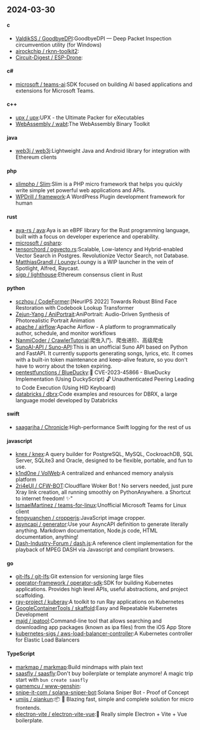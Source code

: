 ## 2024-03-30
#### c
* [ValdikSS / GoodbyeDPI](https://github.com/ValdikSS/GoodbyeDPI):GoodbyeDPI — Deep Packet Inspection circumvention utility (for Windows)
* [airockchip / rknn-toolkit2](https://github.com/airockchip/rknn-toolkit2):
* [Circuit-Digest / ESP-Drone](https://github.com/Circuit-Digest/ESP-Drone):
#### c#
* [microsoft / teams-ai](https://github.com/microsoft/teams-ai):SDK focused on building AI based applications and extensions for Microsoft Teams.
#### c++
* [upx / upx](https://github.com/upx/upx):UPX - the Ultimate Packer for eXecutables
* [WebAssembly / wabt](https://github.com/WebAssembly/wabt):The WebAssembly Binary Toolkit
#### java
* [web3j / web3j](https://github.com/web3j/web3j):Lightweight Java and Android library for integration with Ethereum clients
#### php
* [slimphp / Slim](https://github.com/slimphp/Slim):Slim is a PHP micro framework that helps you quickly write simple yet powerful web applications and APIs.
* [WPDrill / framework](https://github.com/WPDrill/framework):A WordPress Plugin development framework for human
#### rust
* [aya-rs / aya](https://github.com/aya-rs/aya):Aya is an eBPF library for the Rust programming language, built with a focus on developer experience and operability.
* [microsoft / qsharp](https://github.com/microsoft/qsharp):
* [tensorchord / pgvecto.rs](https://github.com/tensorchord/pgvecto.rs):Scalable, Low-latency and Hybrid-enabled Vector Search in Postgres. Revolutionize Vector Search, not Database.
* [MatthiasGrandl / Loungy](https://github.com/MatthiasGrandl/Loungy):Loungy is a WIP launcher in the vein of Spotlight, Alfred, Raycast.
* [sigp / lighthouse](https://github.com/sigp/lighthouse):Ethereum consensus client in Rust
#### python
* [sczhou / CodeFormer](https://github.com/sczhou/CodeFormer):[NeurIPS 2022] Towards Robust Blind Face Restoration with Codebook Lookup Transformer
* [Zejun-Yang / AniPortrait](https://github.com/Zejun-Yang/AniPortrait):AniPortrait: Audio-Driven Synthesis of Photorealistic Portrait Animation
* [apache / airflow](https://github.com/apache/airflow):Apache Airflow - A platform to programmatically author, schedule, and monitor workflows
* [NanmiCoder / CrawlerTutorial](https://github.com/NanmiCoder/CrawlerTutorial):爬虫入门、爬虫进阶、高级爬虫
* [SunoAI-API / Suno-API](https://github.com/SunoAI-API/Suno-API):This is an unofficial Suno API based on Python and FastAPI. It currently supports generating songs, lyrics, etc. It comes with a built-in token maintenance and keep-alive feature, so you don't have to worry about the token expiring.
* [pentestfunctions / BlueDucky](https://github.com/pentestfunctions/BlueDucky):🚨 CVE-2023-45866 - BlueDucky Implementation (Using DuckyScript) 🔓 Unauthenticated Peering Leading to Code Execution (Using HID Keyboard)
* [databricks / dbrx](https://github.com/databricks/dbrx):Code examples and resources for DBRX, a large language model developed by Databricks
#### swift
* [saagarjha / Chronicle](https://github.com/saagarjha/Chronicle):High-performance Swift logging for the rest of us
#### javascript
* [knex / knex](https://github.com/knex/knex):A query builder for PostgreSQL, MySQL, CockroachDB, SQL Server, SQLite3 and Oracle, designed to be flexible, portable, and fun to use.
* [k1nd0ne / VolWeb](https://github.com/k1nd0ne/VolWeb):A centralized and enhanced memory analysis platform
* [2ri4eUI / CFW-BOT](https://github.com/2ri4eUI/CFW-BOT):Cloudflare Woker Bot ! No servers needed, just pure Xray link creation, all running smoothly on PythonAnywhere. a Shortcut to internet freedom! ✨"
* [IsmaelMartinez / teams-for-linux](https://github.com/IsmaelMartinez/teams-for-linux):Unofficial Microsoft Teams for Linux client
* [fengyuanchen / cropperjs](https://github.com/fengyuanchen/cropperjs):JavaScript image cropper.
* [asyncapi / generator](https://github.com/asyncapi/generator):Use your AsyncAPI definition to generate literally anything. Markdown documentation, Node.js code, HTML documentation, anything!
* [Dash-Industry-Forum / dash.js](https://github.com/Dash-Industry-Forum/dash.js):A reference client implementation for the playback of MPEG DASH via Javascript and compliant browsers.
#### go
* [git-lfs / git-lfs](https://github.com/git-lfs/git-lfs):Git extension for versioning large files
* [operator-framework / operator-sdk](https://github.com/operator-framework/operator-sdk):SDK for building Kubernetes applications. Provides high level APIs, useful abstractions, and project scaffolding.
* [ray-project / kuberay](https://github.com/ray-project/kuberay):A toolkit to run Ray applications on Kubernetes
* [GoogleContainerTools / skaffold](https://github.com/GoogleContainerTools/skaffold):Easy and Repeatable Kubernetes Development
* [majd / ipatool](https://github.com/majd/ipatool):Command-line tool that allows searching and downloading app packages (known as ipa files) from the iOS App Store
* [kubernetes-sigs / aws-load-balancer-controller](https://github.com/kubernetes-sigs/aws-load-balancer-controller):A Kubernetes controller for Elastic Load Balancers
#### TypeScript
* [markmap / markmap](https://github.com/markmap/markmap):Build mindmaps with plain text
* [saasfly / saasfly](https://github.com/saasfly/saasfly):Don't buy boilerplate or template anymore! A magic trip start with `bun create saasfly`
* [gamemcu / www-genshin](https://github.com/gamemcu/www-genshin):
* [snipe-it-com / solana-sniper-bot](https://github.com/snipe-it-com/solana-sniper-bot):Solana Sniper Bot - Proof of Concept
* [umijs / qiankun](https://github.com/umijs/qiankun):📦 🚀 Blazing fast, simple and complete solution for micro frontends.
* [electron-vite / electron-vite-vue](https://github.com/electron-vite/electron-vite-vue):🥳 Really simple Electron + Vite + Vue boilerplate.
